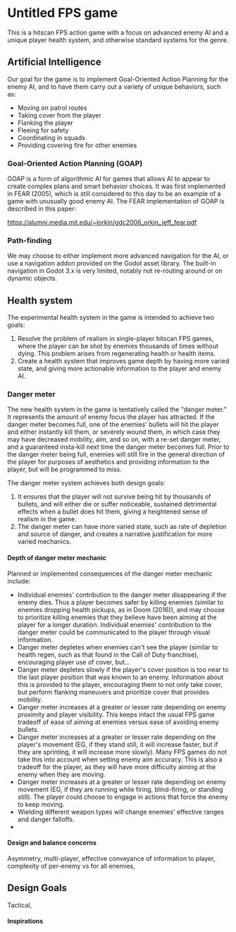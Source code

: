 # Untitled FPS game
This is a hitscan FPS action game with a focus on advanced enemy AI and a unique player health system, and otherwise standard systems for the genre.

## Artificial Intelligence
Our goal for the game is to implement Goal-Oriented Action Planning for the enemy AI, and to have them carry out a variety of unique behaviors, such as:

* Moving on patrol routes
* Taking cover from the player
* Flanking the player
* Fleeing for safety
* Coordinating in squads
* Providing covering fire for other enemies

### Goal-Oriented Action Planning (GOAP)
GOAP is a form of algorithmic AI for games that allows AI to appear to create complex plans and smart behavior choices. It was first implemented in FEAR (2005), which is still considered to this day to be an example of a game with unusually good enemy AI. The FEAR implementation of GOAP is described in this paper:

https://alumni.media.mit.edu/~jorkin/gdc2006_orkin_jeff_fear.pdf

### Path-finding
We may choose to either implement more advanced navigation for the AI, or use a navigation addon provided on the Godot asset library. The built-in navigation in Godot 3.x is very limited, notably not re-routing around or on dynamic objects.

## Health system
The experimental health system in the game is intended to achieve two goals:

1. Resolve the problem of realism in single-player hitscan FPS games, where the player can be shot by enemies thousands of times without dying. This problem arises from regenerating health or health items.
2. Create a health system that improves game depth by having more varied state, and giving more actionable information to the player and enemy AI.

### Danger meter
The new health system in the game is tentatively called the "danger meter." It represents the amount of enemy focus the player has attracted. If the danger meter becomes full, one of the enemies' bullets will hit the player and either instantly kill them, or severely wound them, in which case they may have decreased mobility, aim, and so on, with a re-set danger meter, and a guaranteed insta-kill next time the danger meter becomes full. Prior to the danger meter being full, enemies will still fire in the general direction of the player for purposes of aesthetics and providing information to the player, but will be programmed to miss. 

The danger meter system achieves both design goals:

1. It ensures that the player will not survive being hit by thousands of bullets, and will either die or suffer noticeable, sustained detrimental effects when a bullet does hit them, giving a heightened sense of realism in the game.
2. The danger meter can have more varied state, such as rate of depletion and source of danger, and creates a narrative justification for more varied mechanics.

#### Depth of danger meter mechanic
Planned or implemented consequences of the danger meter mechanic include:

* Individual enemies' contribution to the danger meter disappearing if the enemy dies. Thus a player becomes safer by killing enemies (similar to enemies dropping health pickups, as in Doom (2016)), and may choose to prioritize killing enemies that they believe have been aiming at the player for a longer duration. Individual enemies' contribution to the danger meter could be communicated to the player through visual information.
* Danger meter depletes when enemies can't see the player (similar to health regen, such as that found in the Call of Duty franchise), encouraging player use of cover, but...
* Danger meter depletes slowly if the player's cover position is too near to the last player position that was known to an enemy. Information about this is provided to the player, encouraging them to not only take cover, but perform flanking maneuvers and prioritize cover that provides mobility.
* Danger meter increases at a greater or lesser rate depending on enemy proximity and player visibility. This keeps intact the usual FPS game tradeoff of ease of aiming at enemies versus ease of avoiding enemy bullets.
* Danger meter increases at a greater or lesser rate depending on the player's movement (EG, if they stand still, it will increase faster, but if they are sprinting, it will increase more slowly). Many FPS games do not take this into account when setting enemy aim accuracy. This is also a tradeoff for the player, as they will have more difficulty aiming at the enemy when they are moving.
* Danger meter increases at a greater or lesser rate depending on enemy movement (EG, if they are running while firing, blind-firing, or standing still). The player could choose to engage in actions that force the enemy to keep moving.
* Wielding different weapon types will change enemies' effective ranges and danger falloffs. 
* 


#### Design and balance concerns
Asymmetry, multi-player, effective conveyance of information to player, complexity of per-enemy vs for all enemies,


## Design Goals
Tactical, 
#### Inspirations

